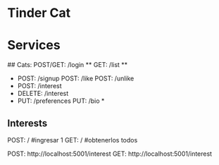# Tinder Cat

# Services

## Cats:
POST/GET: /login **
GET: /list **

- POST: /signup
  POST: /like
  POST: /unlike
- POST: /interest
- DELETE: /interest
- PUT: /preferences
  PUT: /bio \*

## Interests

POST: / #ingresar 1
GET: / #obtenerlos todos

POST: http://localhost:5001/interest
GET: http://localhost:5001/interest
